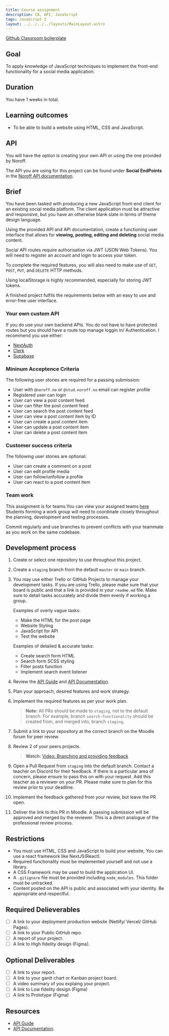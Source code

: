 ```yaml
---
title: Course assignment
description: CA, API, JavaScript
tags: JavaScript 2
layout: ../../../../layouts/MainLayout.astro
---
```


[GIthub Classroom boilerplate](https://classroom.github.com/a/8ndPp79U)

## Goal

To apply knowledge of JavaScript techniques to implement the front-end functionality for a social media application.

## Duration

You have 1 weeks in total.

## Learning outcomes

- To be able to build a website using HTML, CSS and JavaScript.

## API

You will have the option is creating your own API or using the one provided by Noroff.

The API you are using for this project can be found under **Social EndPoints** in the [Noroff API documentation](https://docs.noroff.dev/social-endpoints/posts).

## Brief

You have been tasked with producing a new JavaScript front-end client for an existing social media platform. The client application must be attractive and responsive, but you have an otherwise blank slate in terms of theme design language.

Using the provided API and API documentation, create a functioning user interface that allows for **viewing, posting, editing and deleting** social media content.

Social API routes require authorisation via JWT (JSON Web Tokens). You will need to register an account and login to access your token.

To complete the required features, you will also need to make use of `GET`, `POST`, `PUT`, and `DELETE` HTTP methods.

Using localStorage is highly recommended, especially for storing JWT tokens.

A finished project fulfils the requirements below with an easy to use and error-free user interface.

### Your own custom API

If you do use your own backend APIs. You do not have to have protected routes but you should have a route top manage loggin in/ Authentication. I recommend you use either:

- [NextAuth](https://github.com/nextauthjs/next-auth-example)
- [Clerk](https://github.com/vercel/next.js/tree/canary/examples/with-clerk)
- [Supabase](https://github.com/vercel/next.js/tree/canary/examples/with-supabase)

### Mininum Acceptence Criteria

The following user stories are required for a passing submission:

- User with `@noroff.no` or `@stud.noroff.no` email can register profile
- Registered user can login
- User can view a post content feed
- User can filter the post content feed
- User can search the post content feed
- User can view a post content item by ID
- User can create a post content item
- User can update a post content item
- User can delete a post content item

### Customer success criteria

The following user stories are optional:

- User can create a comment on a post
- User can edit profile media
- User can follow/unfollow a profile
- User can react to a post content item

### Team work

This assignment is for teams.You can view your assigned teams [here](https://noroff.sharepoint.com/:x:/s/FED1OSL2223/ET_TFiDUUfhLpvtC88xIS0UB1TWgiQIVZM2a7N08z1BlsQ?e=j9W17y) Students forming a work group will need to coordinate closely throughout the planning, development and testing processes.

Commit regularly and use branches to prevent conflicts with your teammate as you work on the same codebase.

## Development process

1. Create or select one repository to use throughout this project.
2. Create a `staging` branch from the default `master` or `main` branch.
3. You may use either Trello or GitHub Projects to manage your development tasks. If you are using Trello, please make sure that your board is public and that a link is provided in your `readme.md` file. Make sure to detail tasks accurately and divide them evenly if working a group.

   Examples of overly vague tasks:

   - Make the HTML for the post page
   - Website Styling
   - JavaScript for API
   - Test the website

   Examples of detailed & accurate tasks:

   - Create search form HTML
   - Search form SCSS styling
   - Filter posts function
   - Implement search event listener

4. Review the [API Guide](https://noroff-api-docs.netlify.app/social-endpoints/authentication) and [API Documentation](https://nf-api.onrender.com/docs).
5. Plan your approach, desired features and work strategy.
6. Implement the required features as per your work plan.

   > **Note:** All PRs should be made to `staging`, not to the default branch. For example, branch `search-functionality` should be created from, and merged into, branch `staging`.

7. Submit a link to your repository at the correct branch on the Moodle forum for peer review.
8. Review 2 of your peers projects.

   > **Watch:** [Video: Branching and providing feedback](https://vimeo.com/725676411/fabede2ebb)

9. Open a Pull Request from `staging` into the default branch. Contact a teacher on Discord for their feedback. If there is a particular area of concern, please ensure to pass this on with your request. Add this teacher as a reviewer on your PR. Please make sure to plan for this review prior to your deadline.
10. Implement the feedback gathered from your review, but leave the PR open.
11. Deliver the link to this PR in Moodle. A passing submission will be approved and merged by the reviewer. This is a direct analogue of the professional review process.

## Restrictions

- You must use HTML, CSS and JavaScript to build your website, You can use a react framework like NextJS(React).
- Required functionality must be implemented yourself and not use a library.
- A CSS Framework may be used to build the application UI.
- A `.gitignore` file must be provided including `node_modules`. This folder must be untracked.
- Content posted on the API is public and associated with your identity. Be appropriate and respectful.

## Required Delieverables

- [ ] A link to your deployment production website (Netlify/ Vercel/ GitHub Pages).
- [ ] A link to your Public GitHub repo.
- [ ] A report of your project.
- [ ] A link to High fidelity design (Figma).

## Optional Deliverables

- [ ] A link to your report.
- [ ] A link to your gantt chart or Kanban project board.
- [ ] A video summary of you explaing your project.
- [ ] A link to Low fidelity design (Figma)
- [ ] A link to Prototype (Figma)

## Resources

- [API Guide](https://noroff-api-docs.netlify.app/social-endpoints/authentication)
- [API Documentation](https://nf-api.onrender.com/docs).
